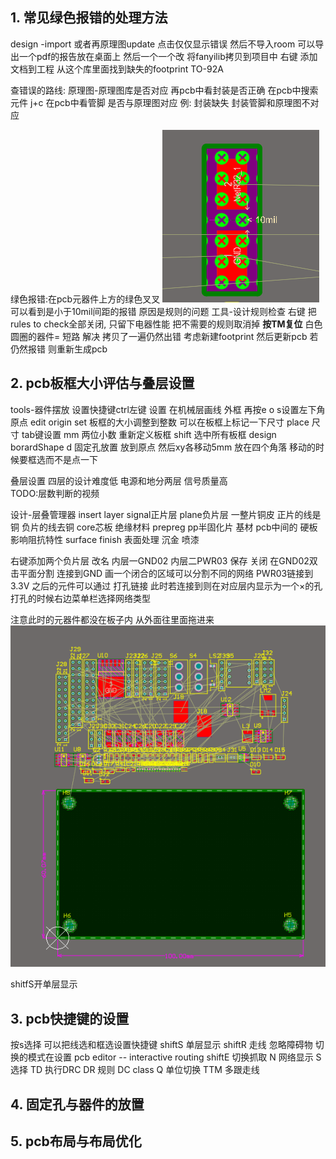 ## 1. 常见绿色报错的处理方法
design -import 或者再原理图update 点击仅仅显示错误 然后不导入room
可以导出一个pdf的报告放在桌面上 然后一个一个改
将fanyilib拷贝到项目中 右键 添加文档到工程
从这个库里面找到缺失的footprint TO-92A

查错误的路线: 原理图-原理图库是否对应 再pcb中看封装是否正确
在pcb中搜索元件 j+c
在pcb中看管脚 是否与原理图对应
例: 封装缺失 封装管脚和原理图不对应

绿色报错:在pcb元器件上方的绿色叉叉
<img src="./greenerror.png">
可以看到是小于10mil间距的报错
原因是规则的问题 工具-设计规则检查
右键 把rules to check全部关闭, 只留下电器性能 把不需要的规则取消掉  **按TM复位**
白色圆圈的器件= 短路 解决 拷贝了一遍仍然出错 考虑新建footprint 然后更新pcb 若仍然报错 则重新生成pcb

## 2. pcb板框大小评估与叠层设置
tools-器件摆放 设置快捷键ctrl左键 设置
在机械层画线 外框 再按e o s设置左下角原点 edit origin set
板框的大小调整到整数 
可以在板框上标记一下尺寸 place 尺寸 tab键设置 mm 两位小数
重新定义板框 shift 选中所有板框 design borardShape d
固定孔放置 放到原点 然后xy各移动5mm 放在四个角落 
移动的时候要框选而不是点一下


叠层设置 四层的设计难度低 电源和地分两层 信号质量高  
TODO:层数判断的视频 

设计-层叠管理器 insert layer 
signal正片层
plane负片层 一整片铜皮 正片的线是铜 负片的线去铜
core芯板 绝缘材料
prepreg pp半固化片 基材 pcb中间的 硬板 影响阻抗特性
surface finish 表面处理 沉金 喷漆

右键添加两个负片层 改名 内层一GND02 内层二PWR03 保存 关闭
在GND02双击平面分割 连接到GND 画一个闭合的区域可以分割不同的网络
PWR03链接到3.3V  之后的元件可以通过 打孔链接 此时若连接到则在对应层内显示为一个×的孔 打孔的时候右边菜单栏选择网络类型

注意此时的元器件都没在板子内 从外面往里面拖进来
<img src="./stacklayer.png">

shitfS开单层显示

## 3. pcb快捷键的设置

按s选择 可以把线选和框选设置快捷键
shiftS 单层显示
shiftR 走线 忽略障碍物 切换的模式在设置 pcb editor -- interactive routing
shiftE 切换抓取
N      网络显示
S      选择
TD     执行DRC
DR     规则
DC     class
Q      单位切换
TTM    多跟走线
## 4. 固定孔与器件的放置
## 5. pcb布局与布局优化